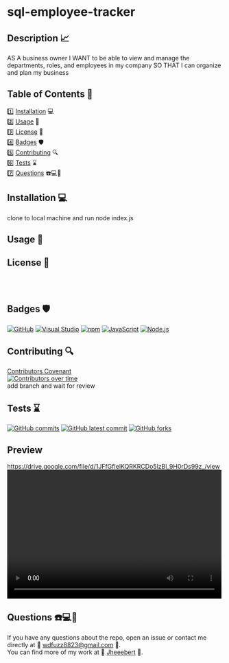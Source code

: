 # sql-employee-tracker
  ## Description 📈
 AS A business owner
I WANT to be able to view and manage the departments, roles, and employees in my company
SO THAT I can organize and plan my business
  ## Table of Contents 📓
  1️⃣ [Installation](#installation) 💻 <br>
  2️⃣ [Usage](#usage) 📎 <br>
  3️⃣ [License](#license) 📂 <br>
  4️⃣ [Badges](#badges) 🛡️ <br>
  5️⃣ [Contributing](#contributing) 🔍 <br>
  6️⃣ [Tests](#tests) ⌛ <br>
  7️⃣ [Questions](#questions) ☎️💻📱 <br>
  ## Installation 💻
  clone to local machine and run node index.js
  ## Usage 📎
  ## License 📂
   <br> 
   <br> 

  ## Badges 🛡️
  [![GitHub](https://img.shields.io/badge/--181717?logo=github&logoColor=ffffff)](https://github.com/)
  [![Visual Studio](https://badgen.net/badge/icon/visualstudio?icon=visualstudio&label)](https://visualstudio.microsoft.com)
  [![npm](https://badgen.net/badge/icon/npm?icon=npm&label)](https://npmjs.com/)
  [![JavaScript](https://badgen.net/badge/icon/javascript?icon=javascript&label)](https://www.javascript.com/)
  [![Node.js](https://badgen.net/badge/icon/nodejs?icon=nodejs&label)](https://nodejs.org/) <br>
  ## Contributing 🔍
  [Contributors Covenant](https://www.contributor-covenant.org/) <br>
  [![Contributors over time](https://contributor-graph-api.apiseven.com/contributors-svg?chart=contributorOverTime&repo=Jheeebert/sql-employee-tracker)](https://www.apiseven.com/en/contributor-graph?chart=contributorOverTime&repo=Jheeebert/sql-employee-tracker)
  <br>
  add branch and wait for review
  
  ## Tests ⌛
  [![GitHub commits](https://badgen.net/github/commits/Jheeebert/sql-employee-tracker)](https://GitHub.com/Jheeebert/sql-employee-tracker/commit/)
  [![GitHub latest commit](https://badgen.net/github/last-commit/Jheeebert/sql-employee-tracker)](https://GitHub.com/Jheeebert/sql-employee-tracker/commit/)
  [![GitHub forks](https://img.shields.io/github/forks/Jheeebert/sql-employee-tracker.svg?style=social&label=Fork&maxAge=2592000)](https://GitHub.com/Jheeebert/sql-employee-tracker/network/)
  <br>

  ## Preview

https://drive.google.com/file/d/1JFfGfIelKQRKRCDo5lzBl_9H0rDs99z_/view <br>
<video src="./assets/images/employee_tracker_video.webm" width="500" height="300" controls></video>
  ## Questions ☎️💻📱
  If you have any questions about the repo, open an issue or contact me directly at 📧 wdfuzz8823@gmail.com 📧. <br>
  You can find more of my work at 🔖 [Jheeebert](https://github.com/Jheeebert/) 🔖. 
  